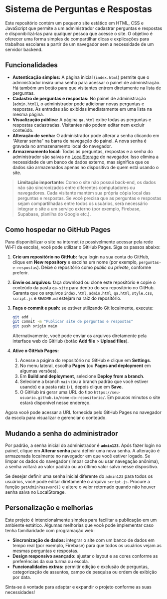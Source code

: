 # Sistema de Perguntas e Respostas

Este repositório contém um pequeno site estático em HTML, CSS e JavaScript que permite a um administrador cadastrar perguntas e respostas e disponibilizá‑las para qualquer pessoa que acesse o site. O objetivo é oferecer uma forma simples de compartilhar dicas e explicações para trabalhos escolares a partir de um navegador sem a necessidade de um servidor backend.

## Funcionalidades

* **Autenticação simples:** A página inicial (`index.html`) permite que o administrador insira uma senha para acessar o painel de administração. Há também um botão para que visitantes entrem diretamente na lista de perguntas.
* **Cadastro de perguntas e respostas:** No painel de administração (`admin.html`), o administrador pode adicionar novas perguntas e respostas. As entradas são exibidas imediatamente em uma lista na mesma página.
* **Visualização pública:** A página `qa.html` exibe todas as perguntas e respostas cadastradas. Visitantes não podem editar nem excluir conteúdo.
* **Alteração de senha:** O administrador pode alterar a senha clicando em “Alterar senha” na barra de navegação do painel. A nova senha é gravada no armazenamento local do navegador.
* **Armazenamento local:** Todas as perguntas, respostas e a senha do administrador são salvas no [LocalStorage](https://developer.mozilla.org/pt-BR/docs/Web/API/Window/localStorage) do navegador. Isso elimina a necessidade de um banco de dados externo, mas significa que os dados são armazenados apenas no dispositivo de quem está usando o site.

> **Limitação importante:** Como o site não possui back‑end, os dados não são sincronizados entre diferentes computadores ou navegadores. Cada visitante mantém sua própria cópia local das perguntas e respostas. Se você precisa que as perguntas e respostas sejam compartilhadas entre todos os usuários, será necessário integrar o site a um serviço externo (por exemplo, Firebase, Supabase, planilha do Google etc.).

## Como hospedar no GitHub Pages

Para disponibilizar o site na internet (e possivelmente acessar pela rede Wi‑Fi da escola), você pode utilizar o GitHub Pages. Siga os passos abaixo:

1. **Crie um repositório no GitHub:** faça login na sua conta do GitHub, clique em **New repository** e escolha um nome (por exemplo, `perguntas-e-respostas`). Deixe o repositório como _public_ ou _private_, conforme preferir.
2. **Envie os arquivos:** faça download ou clone este repositório e copie o conteúdo da pasta `qa-site` para dentro do seu repositório no GitHub. Garanta que os arquivos `index.html`, `admin.html`, `qa.html`, `style.css`, `script.js` e `README.md` estejam na raiz do repositório.
3. **Faça o commit e push:** se estiver utilizando Git localmente, execute:

   ```bash
   git add .
   git commit -m "Publicar site de perguntas e respostas"
   git push origin main
   ```

   Alternativamente, você pode enviar os arquivos diretamente pela interface web do GitHub (botão **Add file** > **Upload files**).
4. **Ative o GitHub Pages:**

   1. Acesse a página do repositório no GitHub e clique em **Settings**.
   2. No menu lateral, escolha **Pages** (ou **Pages and deployment** em algumas versões).
   3. Em **Build and deployment**, selecione **Deploy from a branch**.
   4. Selecione a branch `main` (ou a branch padrão que você estiver usando) e a pasta raiz (`/`), depois clique em **Save**.
   5. O GitHub irá gerar uma URL do tipo `https://seu-usuario.github.io/nome-do-repositorio/`. Em poucos minutos o site estará disponível nesse endereço.

Agora você pode acessar a URL fornecida pelo GitHub Pages no navegador da escola para visualizar e gerenciar o conteúdo.

## Mudando a senha do administrador

Por padrão, a senha inicial do administrador é **`admin123`**. Após fazer login no painel, clique em **Alterar senha** para definir uma nova senha. A alteração é armazenada localmente no navegador em que você estiver logado. Se limpar os dados do navegador (limpar cache ou usar navegação anônima), a senha voltará ao valor padrão ou ao último valor salvo nesse dispositivo.

Se desejar definir uma senha inicial diferente do `admin123` para todos os usuários, você pode editar diretamente o arquivo `script.js`. Procure a função `getAdminPassword()` e altere o valor retornado quando não houver senha salva no LocalStorage.

## Personalização e melhorias

Este projeto é intencionalmente simples para facilitar a publicação em um ambiente estático. Algumas melhorias que você pode implementar caso tenha familiaridade com programação web:

* **Sincronização de dados:** integrar o site com um banco de dados em tempo real (por exemplo, Firebase) para que todos os usuários vejam as mesmas perguntas e respostas.
* **Design responsivo avançado:** ajustar o layout e as cores conforme as preferências da sua turma ou escola.
* **Funcionalidades extras:** permitir edição e exclusão de perguntas, categorização de assuntos, campo de pesquisa ou ordem de exibição por data.

Sinta‑se à vontade para adaptar e expandir o projeto conforme as suas necessidades!